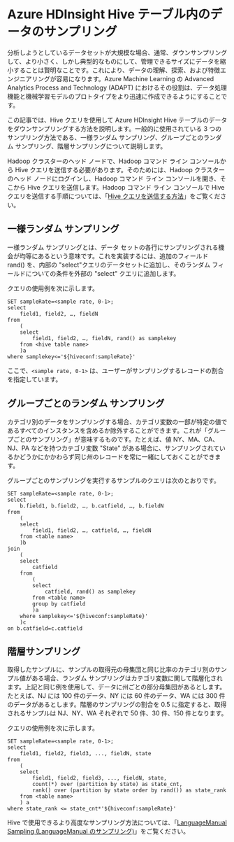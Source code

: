 <properties
	pageTitle="Azure HDInsight Hive テーブル内のデータのサンプリング | Microsoft Azure"
	description="Azure HDInsight Hive テーブルのデータのダウンサンプリング"
	services="machine-learning,hdinsight"
	documentationCenter=""
	authors="hangzh-msft"
	manager="paulettm" 
	editor="cgronlun" />

<tags
	ms.service="machine-learning"
	ms.workload="data-services"
	ms.tgt_pltfrm="na"
	ms.devlang="na"
	ms.topic="article"
	ms.date="05/29/2015"
	ms.author="hangzh;bradsev" />

# Azure HDInsight Hive テーブル内のデータのサンプリング

分析しようとしているデータセットが大規模な場合、通常、ダウンサンプリングして、より小さく、しかし典型的なものにして、管理できるサイズにデータを縮小することは賢明なことです。これにより、データの理解、探索、および特徴エンジニアリングが容易になります。Azure Machine Learning の Advanced Analytics Process and Technology (ADAPT) におけるその役割は、データ処理機能と機械学習モデルのプロトタイプをより迅速に作成できるようにすることです。

この記事では、Hive クエリを使用して Azure HDInsight Hive テーブルのデータをダウンサンプリングする方法を説明します。一般的に使用されている 3 つのサンプリング方法である、一様ランダム サンプリング、グループごとのランダム サンプリング、階層サンプリングについて説明します。

Hadoop クラスターのヘッド ノードで、Hadoop コマンド ライン コンソールから Hive クエリを送信する必要があります。そのためには、Hadoop クラスターのヘッド ノードにログインし、Hadoop コマンド ライン コンソールを開き、そこから Hive クエリを送信します。Hadoop コマンド ライン コンソールで Hive クエリを送信する手順については、「[Hive クエリを送信する方法](machine-learning-data-science-process-hive-tables.md#submit)」をご覧ください。

## <a name="uniform"></a>一様ランダム サンプリング ##
一様ランダム サンプリングとは、データ セットの各行にサンプリングされる機会が均等にあるという意味です。これを実装するには、追加のフィールド rand() を、内部の "select"クエリのデータセットに追加し、そのランダム フィールドについての条件を外部の "select" クエリに追加します。

クエリの使用例を次に示します。

	SET sampleRate=<sample rate, 0-1>;
	select
		field1, field2, …, fieldN
	from
		(
		select
			field1, field2, …, fieldN, rand() as samplekey
		from <hive table name>
		)a
	where samplekey<='${hiveconf:sampleRate}'

ここで、`<sample rate, 0-1>` は、ユーザーがサンプリングするレコードの割合を指定しています。

## <a name="group"></a>グループごとのランダム サンプリング ##

カテゴリ別のデータをサンプリングする場合、カテゴリ変数の一部が特定の値であるすべてのインスタンスを含めるか除外することができます。これが「グループごとのサンプリング」が意味するものです。たとえば、値 NY、MA、CA、NJ、PA などを持つカテゴリ変数 "State" がある場合に、サンプリングされているかどうかにかかわらず同じ州のレコードを常に一緒にしておくことができます。

グループごとのサンプリングを実行するサンプルのクエリは次のとおりです。

	SET sampleRate=<sample rate, 0-1>;
    select
		b.field1, b.field2, …, b.catfield, …, b.fieldN
	from
		(
		select
			field1, field2, …, catfield, …, fieldN
		from <table name>
		)b
	join
		(
		select
			catfield
		from
			(
			select
				catfield, rand() as samplekey
			from <table name>
			group by catfield
			)a
		where samplekey<='${hiveconf:sampleRate}'
		)c
	on b.catfield=c.catfield

## <a name="stratified"></a>階層サンプリング

取得したサンプルに、サンプルの取得元の母集団と同じ比率のカテゴリ別のサンプル値がある場合、ランダム サンプリングはカテゴリ変数に関して階層化されます。上記と同じ例を使用して、データに州ごとの部分母集団があるとします。たとえば、NJ には 100 件のデータ、NY には 60 件のデータ、WA には 300 件のデータがあるとします。階層のサンプリングの割合を 0.5 に指定すると、取得されるサンプルは NJ、NY、WA それぞれで 50 件、30 件、150 件となります。

クエリの使用例を次に示します。

	SET sampleRate=<sample rate, 0-1>;
    select
		field1, field2, field3, ..., fieldN, state
	from
		(
		select
			field1, field2, field3, ..., fieldN, state,
			count(*) over (partition by state) as state_cnt,
      		rank() over (partition by state order by rand()) as state_rank
      	from <table name>
		) a
	where state_rank <= state_cnt*'${hiveconf:sampleRate}'


Hive で使用できるより高度なサンプリング方法については、「[LanguageManual Sampling (LanguageManual のサンプリング)](https://cwiki.apache.org/confluence/display/Hive/LanguageManual+Sampling)」をご覧ください。
 

<!---HONumber=July15_HO2-->